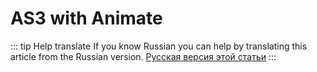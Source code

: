 # AS3 with Animate

::: tip Help translate
If you know Russian you can help by translating this article from the Russian version.
[Русская версия этой статьи](/ru/guide/first-steps/environment/animate/)
:::
